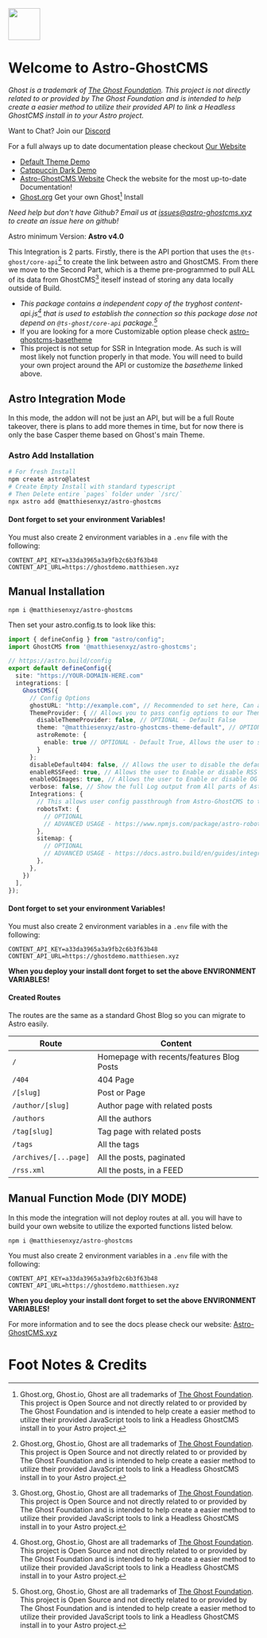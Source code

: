 <img src="https://ghostdemo.matthiesen.xyz/content/images/size/w50/2024/01/logo-1.png" width="64px" />

# Welcome to Astro-GhostCMS

*Ghost is a trademark of [The Ghost Foundation](https://ghost.org/trademark/). This project is not directly related to or provided by The Ghost Foundation and is intended to help create a easier method to utilize their provided API to link a Headless GhostCMS install in to your Astro project.* 

Want to Chat?  Join our [Discord](https://discord.gg/u7NZqUyeAR)

For a full always up to date documentation please checkout [Our Website](https://astro-ghostcms.xyz)

- [Default Theme Demo](https://demo.astro-ghostcms.xyz)
- [Catppuccin Dark Demo](https://catppuccindark-demo.astro-ghostcms.xyz/)
- [Astro-GhostCMS Website](https://astro-ghostcms.xyz) Check the website for the most up-to-date Documentation!
- [Ghost.org](https://ghost.org) Get your own Ghost[^1] Install

*Need help but don't have Github? Email us at [issues@astro-ghostcms.xyz](mailto:issues@astroghostcms.xyz) to create an issue here on github!*

Astro minimum Version: **Astro v4.0**

This Integration is 2 parts.  Firstly, there is the API portion that uses the `@ts-ghost/core-api`[^1] to create the link between astro and GhostCMS.  From there we move to the Second Part, which is a theme pre-programmed to pull ALL of its data from GhostCMS[^1] iteself instead of storing any data locally outside of Build.

- *This package contains a independent copy of the tryghost content-api.js[^1] that is used to establish the connection so this package dose not depend on `@ts-ghost/core-api` package.[^1]*
- If you are looking for a more Customizable option please check [astro-ghostcms-basetheme](https://github.com/MatthiesenXYZ/astro-ghostcms-basetheme) 
- This project is not setup for SSR in Integration mode.  As such is will most likely not function properly in that mode. You will need to build your own project around the API or customize the *basetheme* linked above.

## Astro Integration Mode

In this mode, the addon will not be just an API, but will be a full Route takeover, there is plans to add more themes in time, but for now there is only the base Casper theme based on Ghost's main Theme.

### Astro Add Installation

```sh
# For fresh Install
npm create astro@latest
# Create Empty Install with standard typescript
# Then Delete entire `pages` folder under `/src/`
npx astro add @matthiesenxyz/astro-ghostcms
```
#### Dont forget to set your environment Variables!

You must also create 2 environment variables in a `.env` file with the following:

```env
CONTENT_API_KEY=a33da3965a3a9fb2c6b3f63b48
CONTENT_API_URL=https://ghostdemo.matthiesen.xyz
```
## Manual Installation

```
npm i @matthiesenxyz/astro-ghostcms
```

Then set your astro.config.ts to look like this:

```ts
import { defineConfig } from "astro/config";
import GhostCMS from '@matthiesenxyz/astro-ghostcms';

// https://astro.build/config
export default defineConfig({
  site: "https://YOUR-DOMAIN-HERE.com"
  integrations: [
    GhostCMS({
      // Config Options
      ghostURL: "http://example.com", // Recommended to set here, Can also set in .env as CONTENT_API_URL
      ThemeProvider: { // Allows you to pass config options to our ThemeProvider if enabled.
        disableThemeProvider: false, // OPTIONAL - Default False
        theme: "@matthiesenxyz/astro-ghostcms-theme-default", // OPTIONAL - Default Theme shown.
        astroRemote: {
          enable: true // OPTIONAL - Default True, Allows the user to switch to standard <Fragment> html rendering if they are having issues with Astro-remote
        }
      };
      disableDefault404: false, // Allows the user to disable the default `/404 page, to be able to create their own under `/src/pages/404.astro`.
      enableRSSFeed: true, // Allows the user to Enable or disable RSS Feed Generation. Default: true
      enableOGImages: true, // Allows the user to Enable or disable OG Image Generation. Default: true
      verbose: false, // Show the full Log output from All parts of Astro-GhostCMS
      Integrations: {
        // This allows user config passthrough from Astro-GhostCMS to the Included Integrations
        robotsTxt: {
          // OPTIONAL
          // ADVANCED USAGE - https://www.npmjs.com/package/astro-robots-txt#configuration
        }, 
        sitemap: {
          // OPTIONAL
          // ADVANCED USAGE - https://docs.astro.build/en/guides/integrations-guide/sitemap
        },
      },
    })
  ],
});
```

#### Dont forget to set your environment Variables!

You must also create 2 environment variables in a `.env` file with the following:

```env
CONTENT_API_KEY=a33da3965a3a9fb2c6b3f63b48
CONTENT_API_URL=https://ghostdemo.matthiesen.xyz
```

**When you deploy your install dont forget to set the above ENVIRONMENT VARIABLES!**

#### Created Routes

The routes are the same as a standard Ghost Blog so you can migrate to Astro easily.

| Route                 | Content                                   |
| --------------------- | ----------------------------------------- |
| `/`                   | Homepage with recents/features Blog Posts |
| `/404`                | 404 Page                                  |
| `/[slug]`             | Post or Page                              |
| `/author/[slug]`      | Author page with related posts            |
| `/authors`            | All the authors                           |
| `/tag[slug]`          | Tag page with related posts               |
| `/tags`               | All the tags                              |
| `/archives/[...page]` | All the posts, paginated                  |
| `/rss.xml`            | All the posts, in a FEED                  |


## Manual Function Mode (DIY MODE)

In this mode the integration will not deploy routes at all.  you will have to build your own website to utilize the exported functions listed below.

```
npm i @matthiesenxyz/astro-ghostcms
```

You must also create 2 environment variables in a `.env` file with the following:

```env
CONTENT_API_KEY=a33da3965a3a9fb2c6b3f63b48
CONTENT_API_URL=https://ghostdemo.matthiesen.xyz
```

**When you deploy your install dont forget to set the above ENVIRONMENT VARIABLES!**

For more information and to see the docs please check our website: [Astro-GhostCMS.xyz](https://astro-ghostcms.xyz)

# Foot Notes & Credits

[^1]: Ghost.org, Ghost.io, Ghost are all trademarks of [The Ghost Foundation](https://ghost.org/). This project is Open Source and not directly related to or provided by The Ghost Foundation and is intended to help create a easier method to utilize their provided JavaScript tools to link a Headless GhostCMS install in to your Astro project.
